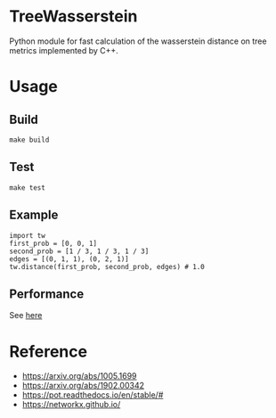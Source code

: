 # TreeWasserstein
Python module for fast calculation of the wasserstein distance on tree metrics implemented by C++.
# Usage

## Build
```
make build
```

## Test
``` 
make test
```

## Example
``` 
import tw
first_prob = [0, 0, 1]
second_prob = [1 / 3, 1 / 3, 1 / 3]
edges = [(0, 1, 1), (0, 2, 1)]
tw.distance(first_prob, second_prob, edges) # 1.0
 ```

## Performance
See [here](examples/example.ipynb)


# Reference
- https://arxiv.org/abs/1005.1699
- https://arxiv.org/abs/1902.00342
- https://pot.readthedocs.io/en/stable/#
- https://networkx.github.io/
